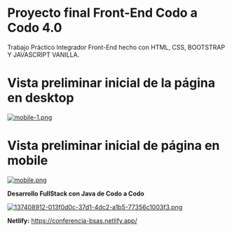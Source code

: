 # Proyecto final Front-End Codo a Codo 4.0

Trabajo Práctico Integrador Front-End hecho con HTML, CSS, BOOTSTRAP Y JAVASCRIPT VANILLA.

# Vista preliminar inicial de la página en desktop
[![mobile-1.png](https://i.postimg.cc/3N72H3q8/mobile-1.png)](https://postimg.cc/9R8DdHVK)
# Vista preliminar inicial de página en mobile
[![mobile.png](https://i.postimg.cc/rw9CyRkB/mobile.png)](https://postimg.cc/3kdDnRW1)



**Desarrollo FullStack con Java de Codo a Codo**

[![137408912-013f0d0c-37d1-4dc2-a1b5-77356c1003f3.png](https://i.postimg.cc/g07P5Jnh/137408912-013f0d0c-37d1-4dc2-a1b5-77356c1003f3.png)](https://postimg.cc/qt2Y6pcB)



**Netlify:** https://conferencia-bsas.netlify.app/



